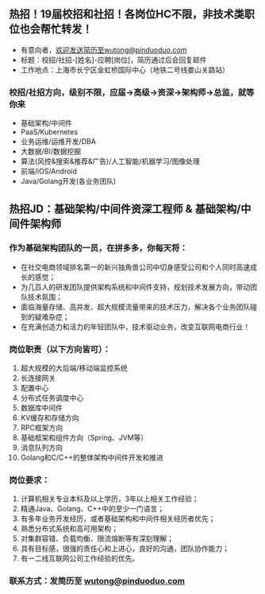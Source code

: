 ## 热招！19届校招和社招！各岗位HC不限，非技术类职位也会帮忙转发！

* 有意向者，欢迎发送简历至wutong@pinduoduo.com
* 标题：校招/社招-[姓名]-应聘[岗位]，简历通过后会回复邮件
* 工作地点：上海市长宁区金虹桥国际中心（地铁二号线娄山关路站）

### 校招/社招方向，级别不限，应届->高级->资深->架构师->总监，就等你来

* 基础架构/中间件
* PaaS/Kubernetes
* 业务运维/运维开发/DBA
* 大数据/BI/数据挖掘
* 算法(风控&搜索&推荐&广告)/人工智能/机器学习/图像处理
* 前端/iOS/Android
* Java/Golang开发(各业务团队)


## 热招JD：基础架构/中间件资深工程师 & 基础架构/中间件架构师

### 作为基础架构团队的一员，在拼多多，你每天将：

* 在社交电商领域排名第一的新兴独角兽公司中切身感受公司和个人同时高速成长的感觉；
* 为几百人的研发团队提供架构系统和中间件支持，规划技术发展方向，带动团队技术氛围；
* 面临海量存储、高并发、超大规模流量带来的技术压力，解决各个业务团队碰到的疑难杂症；
* 在充满创造力和活力的年轻团队中，技术驱动业务，改变互联网电商行业！

### 岗位职责（以下方向皆可）：

1. 超大规模的大后端/移动端监控系统
2. 长连接网关
3. 配置中心
4. 分布式任务调度中心
5. 数据库中间件
6. KV缓存和存储方向
7. RPC框架方向
8. 基础框架和组件方向（Spring、JVM等）
9. 消息队列方向
10. Golang和C/C++的整体架构中间件开发和推进

### 岗位要求：

1. 计算机相关专业本科及以上学历，3年以上相关工作经验；
2. 精通Java、Golang、C++中的至少一门语言；
3. 有多年业务开发经历，或者基础架构和中间件相关经历者优先；
4. 熟悉分布式系统和高可用架构；
5. 对集群容错、负载均衡、限流熔断等有深刻理解；
6. 具有目标感，很强的责任心和上进心，良好的沟通，团队协作能力；
7. 有一二线互联网公司工作经验的优先。


### 联系方式：发简历至 wutong@pinduoduo.com
